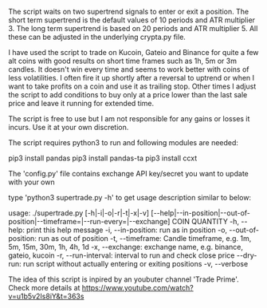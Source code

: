 The script waits on two supertrend signals to enter or exit a position. The short term supertrend is the default values of 10 periods and ATR multiplier 3. The long term supertrend is based on 20 periods and ATR multiplier 5. All these can be adjusted in the underlying crypta.py file.

I have used the script to trade on Kucoin, Gateio and Binance for quite a few alt coins with good results on short time frames such as 1h, 5m or 3m candles. It doesn't win every time and seems to work better with coins of less volatilities. I often fire it up shortly after a reversal to uptrend or when I want to take profits on a coin and use it as trailing stop. Other times I adjust the script to add conditions to buy only at a price lower than the last sale price and leave it running for extended time. 

The script is free to use but I am not responsible for any gains or losses it incurs. Use it at your own discretion.

The script requires python3 to run and following modules are needed:

pip3 install pandas
pip3 install pandas-ta
pip3 install ccxt

The 'config.py' file contains exchange API key/secret you want to update with your own 

type 'python3 supertrade.py -h' to get usage description similar to below:

usage: ./supertrade.py [-h|-i|-o|-r|-t|-x|-v] [--help|--in-position|--out-of-position|--timeframe=|--run-every=|--exchange] COIN QUANTITY
        -h, --help: print this help message
        -i, --in-position: run as in position
        -o, --out-of-position: run as out of position
        -t, --timeframe: Candle timeframe, e.g. 1m, 5m, 15m, 30m, 1h, 4h, 1d
        -x, --exchange: exchange name, e.g. binance, gateio, kucoin
        -r, --run-interval: interval to run and check close price 
        --dry-run: run script without actually entering or exiting positions
        -v, --verbose 

The idea of this script is inpired by an youbuter channel 'Trade Prime'. Check more details at https://www.youtube.com/watch?v=u1b5v2Is8iY&t=363s

